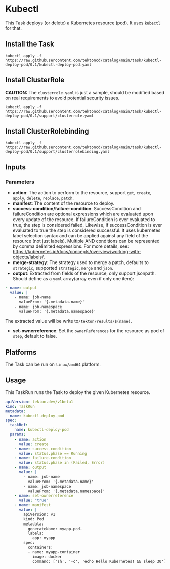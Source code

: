 # Kubectl

This Task deploys (or delete) a Kubernetes resource (pod). It uses
[`kubectl`](https://kubernetes.io/zh/docs/reference/kubectl/kubectl/) for that.

## Install the Task

```
kubectl apply -f https://raw.githubusercontent.com/tektoncd/catalog/main/task/kubectl-deploy-pod/0.1/kubectl-deploy-pod.yaml
```

## Install ClusterRole

**CAUTION:** The `clusterrole.yaml` is just a sample, should be modified based on real requirements to avoid potential security issues.

```
kubectl apply -f https://raw.githubusercontent.com/tektoncd/catalog/main/task/kubectl-deploy-pod/0.1/support/clusterrole.yaml
```

## Install ClusterRolebinding

```
kubectl apply -f https://raw.githubusercontent.com/tektoncd/catalog/main/task/kubectl-deploy-pod/0.1/support/clusterrolebinding.yaml
```

## Inputs

### Parameters

- **action**: The action to perform to the resource, support `get`, `create`, `apply`, `delete`, `replace`, `patch`.
- **manifest**: The content of the resource to deploy.
- **success-condition/failure-condition**: SuccessCondition and failureCondition are optional expressions which are evaluated upon every update of the resource. If failureCondition is ever evaluated to true, the step is considered failed. Likewise, if successCondition is ever evaluated to true the step is considered successful. It uses kubernetes label selection syntax and can be applied against any field of the resource (not just labels). Multiple AND conditions can be represented by comma delimited expressions. For more details, see: https://kubernetes.io/docs/concepts/overview/working-with-objects/labels/.
- **merge-strategy**: The strategy used to merge a patch, defaults to `strategic`, supported `strategic`, `merge` and `json`.
- **output**: Extracted from fields of the resource, only support jsonpath. Should define as a `yaml` array(array even if only one item):

```yaml
- name: output
  value: |
    - name: job-name
      valueFrom: '{.metadata.name}'
    - name: job-namespace
      valueFrom: '{.metadata.namespace}'
```

The extracted value will be write to`/tekton/results/$(name)`.

- **set-ownerreference**: Set the `ownerReferences` for the resource as pod of `step`, default to false.

## Platforms

The Task can be run on `linux/amd64` platform.

## Usage

This TaskRun runs the Task to deploy the given Kubernetes resource.

```yaml
apiVersion: tekton.dev/v1beta1
kind: TaskRun
metadata:
  name: kubectl-deploy-pod
spec:
  taskRef:
    name: kubectl-deploy-pod
  params:
    - name: action
      value: create
    - name: success-condition
      value: status.phase == Running
    - name: failure-condition
      value: status.phase in (Failed, Error)
    - name: output
      value: |
        - name: job-name
          valueFrom: '{.metadata.name}'
        - name: job-namespace
          valueFrom: '{.metadata.namespace}'
    - name: set-ownerreference
      value: "true"
    - name: manifest
      value: |
        apiVersion: v1
        kind: Pod
        metadata:
          generateName: myapp-pod-
          labels:
            app: myapp
        spec:
          containers:
          - name: myapp-container
            image: docker
            command: ['sh', '-c', 'echo Hello Kubernetes! && sleep 30']
```
